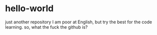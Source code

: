 # hello-world
just another repository
I am poor at English, but try the best for the code learning.
so, what the fuck the github is?
